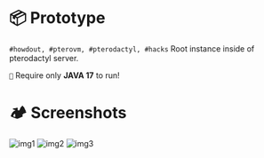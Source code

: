 # 📦 Prototype
`#howdout, #pterovm, #pterodactyl, #hacks`
Root instance inside of pterodactyl server. 

`🍪` Require only **JAVA 17** to run!<br>

# 🏕 Screenshots
![img1](https://i.ibb.co/1R5xWMF/1.png)
![img2](https://i.ibb.co/B4r5578/2.png)
![img3](https://i.ibb.co/2vcYJ1k/3.png)
